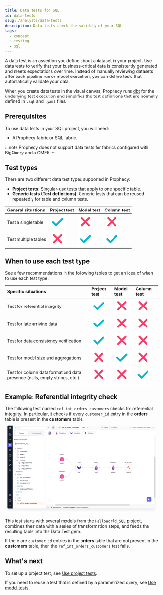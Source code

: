 ```yaml
---
title: Data tests for SQL
id: data-tests
slug: /analysts/data-tests
description: Data tests check the validity of your SQL
tags:
  - concept
  - testing
  - sql
---
```


A data test is an assertion you define about a dataset in your project. Use data tests to verify that your business-critical data is consistently generated and meets expectations over time. Instead of manually reviewing datasets after each pipeline run or model execution, you can define tests that automatically validate your data.

When you create data tests in the visual canvas, Prophecy runs [dbt](https://docs.getdbt.com/docs/build/data-tests) for the underlying test execution and simplifies the test definitions that are normally defined in `.sql` and `.yaml` files.

## Prerequisites

To use data tests in your SQL project, you will need:

- A Prophecy fabric or SQL fabric.

:::note
Prophecy does not support data tests for fabrics configured with BigQuery and a CMEK.
:::

## Test types

There are two different data test types supported in Prophecy:

- **Project tests**: Singular-use tests that apply to one specific table.
- **Generic tests (Test definitions)**: Generic tests that can be reused repeatedly for table and column tests.

| General situations   | Project test              | Model test                | Column test               |
| :------------------- | :------------------------ | :------------------------ | :------------------------ |
| Test a single table  | ![Tick](./img/tick.svg)   | ![Cross](./img/cross.svg) | ![Cross](./img/cross.svg) |
| Test multiple tables | ![Cross](./img/cross.svg) | ![Tick](./img/tick.svg)   | ![Tick](./img/tick.svg)   |

## When to use each test type

See a few recommendations in the following tables to get an idea of when to use each test type.

| Specific situations                                                        | Project test              | Model test                | Column test               |
| :------------------------------------------------------------------------- | :------------------------ | :------------------------ | :------------------------ |
| Test for referential integrity                                             | ![Tick](./img/tick.svg)   | ![Cross](./img/cross.svg) | ![Cross](./img/cross.svg) |
| Test for late arriving data                                                | ![Tick](./img/tick.svg)   | ![Cross](./img/cross.svg) | ![Cross](./img/cross.svg) |
| Test for data consistency verification                                     | ![Tick](./img/tick.svg)   | ![Cross](./img/cross.svg) | ![Cross](./img/cross.svg) |
| Test for model size and aggregations                                       | ![Cross](./img/cross.svg) | ![Tick](./img/tick.svg)   | ![Cross](./img/cross.svg) |
| Test for column data format and data presence (nulls, empty strings, etc.) | ![Cross](./img/cross.svg) | ![Cross](./img/cross.svg) | ![Tick](./img/tick.svg)   |

## Example: Referential integrity check

The following test named `ref_int_orders_customers` checks for referential integrity. In particular, it checks if every `customer_id` entry in the **orders** table is present in the **customers** table.

![Project test canvas](img/project-test-canvas.png)

This test starts with several models from the `HelloWorld_SQL` project, combines their data with a series of transformation steps, and feeds the resulting table into the Data Test gem.

If there are `customer_id` entries in the **orders** table that are not present in the **customers** table, then the `ref_int_orders_customers` test fails.

## What's next

To set up a project test, see [Use project tests](/docs/analysts/development/data-tests/use-project-tests.md).

If you need to reuse a test that is defined by a parametrized query, see [Use model tests](/docs/analysts/development/data-tests/use-model-tests.md).
